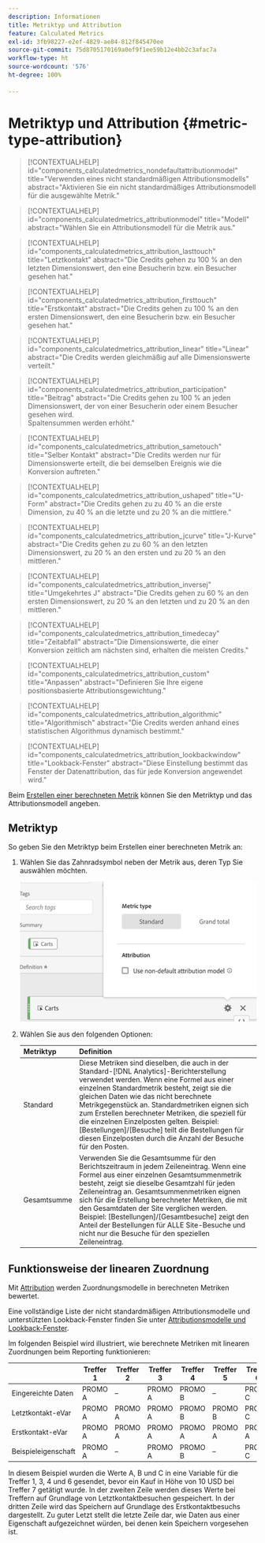 ```yaml
---
description: Informationen
title: Metriktyp und Attribution
feature: Calculated Metrics
exl-id: 3fb98227-e2ef-4829-ae84-812f845470ee
source-git-commit: 75d8705170169a0ef9f1ee59b12e4bb2c3afac7a
workflow-type: ht
source-wordcount: '576'
ht-degree: 100%

---
```


# Metriktyp und Attribution {#metric-type-attribution}

<!-- markdownlint-disable MD034 -->

>[!CONTEXTUALHELP]
>id="components_calculatedmetrics_nondefaultattributionmodel"
>title="Verwenden eines nicht standardmäßigen Attributionsmodells"
>abstract="Aktivieren Sie ein nicht standardmäßiges Attributionsmodell für die ausgewählte Metrik."

<!-- markdownlint-enable MD034 -->

<!-- markdownlint-disable MD034 -->

>[!CONTEXTUALHELP]
>id="components_calculatedmetrics_attributionmodel"
>title="Modell"
>abstract="Wählen Sie ein Attributionsmodell für die Metrik aus."

<!-- markdownlint-enable MD034 -->

<!-- markdownlint-disable MD034 -->

>[!CONTEXTUALHELP]
>id="components_calculatedmetrics_attribution_lasttouch"
>title="Letztkontakt"
>abstract="Die Credits gehen zu 100 % an den letzten Dimensionswert, den eine Besucherin bzw. ein Besucher gesehen hat."

<!-- markdownlint-enable MD034 -->

<!-- markdownlint-disable MD034 -->

>[!CONTEXTUALHELP]
>id="components_calculatedmetrics_attribution_firsttouch"
>title="Erstkontakt"
>abstract="Die Credits gehen zu 100 % an den ersten Dimensionswert, den eine Besucherin bzw. ein Besucher gesehen hat."

<!-- markdownlint-enable MD034 -->

<!-- markdownlint-disable MD034 -->

>[!CONTEXTUALHELP]
>id="components_calculatedmetrics_attribution_linear"
>title="Linear"
>abstract="Die Credits werden gleichmäßig auf alle Dimensionswerte verteilt."

<!-- markdownlint-enable MD034 -->

<!-- markdownlint-disable MD034 -->

>[!CONTEXTUALHELP]
>id="components_calculatedmetrics_attribution_participation"
>title="Beitrag"
>abstract="Die Credits gehen zu 100 % an jeden Dimensionswert, der von einer Besucherin oder einem Besucher gesehen wird.<br/>Spaltensummen werden erhöht."

<!-- markdownlint-enable MD034 -->

<!-- markdownlint-disable MD034 -->

>[!CONTEXTUALHELP]
>id="components_calculatedmetrics_attribution_sametouch"
>title="Selber Kontakt"
>abstract="Die Credits werden nur für Dimensionswerte erteilt, die bei demselben Ereignis wie die Konversion auftreten."

<!-- markdownlint-enable MD034 -->

<!-- markdownlint-disable MD034 -->

>[!CONTEXTUALHELP]
>id="components_calculatedmetrics_attribution_ushaped"
>title="U-Form"
>abstract="Die Credits gehen zu zu 40 % an die erste Dimension, zu 40 % an die letzte und zu 20 % an die mittlere."

<!-- markdownlint-enable MD034 -->

<!-- markdownlint-disable MD034 -->

>[!CONTEXTUALHELP]
>id="components_calculatedmetrics_attribution_jcurve"
>title="J-Kurve"
>abstract="Die Credits gehen zu zu 60 % an den letzten Dimensionswert, zu 20 % an den ersten und zu 20 % an den mittleren."

<!-- markdownlint-enable MD034 -->

<!-- markdownlint-disable MD034 -->

>[!CONTEXTUALHELP]
>id="components_calculatedmetrics_attribution_inversej"
>title="Umgekehrtes J"
>abstract="Die Credits gehen zu 60 % an den ersten Dimensionswert, zu 20 % an den letzten und zu 20 % an den mittleren."

<!-- markdownlint-enable MD034 -->

<!-- markdownlint-disable MD034 -->

>[!CONTEXTUALHELP]
>id="components_calculatedmetrics_attribution_timedecay"
>title="Zeitabfall"
>abstract="Die Dimensionswerte, die einer Konversion zeitlich am nächsten sind, erhalten die meisten Credits."

<!-- markdownlint-enable MD034 -->

<!-- markdownlint-disable MD034 -->

>[!CONTEXTUALHELP]
>id="components_calculatedmetrics_attribution_custom"
>title="Anpassen"
>abstract="Definieren Sie Ihre eigene positionsbasierte Attributionsgewichtung."

<!-- markdownlint-enable MD034 -->

<!-- markdownlint-disable MD034 -->

>[!CONTEXTUALHELP]
>id="components_calculatedmetrics_attribution_algorithmic"
>title="Algorithmisch"
>abstract="Die Credits werden anhand eines statistischen Algorithmus dynamisch bestimmt."

<!-- markdownlint-enable MD034 -->

<!-- markdownlint-disable MD034 -->

>[!CONTEXTUALHELP]
>id="components_calculatedmetrics_attribution_lookbackwindow"
>title="Lookback-Fenster"
>abstract="Diese Einstellung bestimmt das Fenster der Datenattribution, das für jede Konversion angewendet wird."

<!-- markdownlint-enable MD034 -->

Beim [Erstellen einer berechneten Metrik](/help/components/c-calcmetrics/c-workflow/cm-workflow/c-build-metrics/cm-build-metrics.md) können Sie den Metriktyp und das Attributionsmodell angeben.

## Metriktyp

So geben Sie den Metriktyp beim Erstellen einer berechneten Metrik an:

1. Wählen Sie das Zahnradsymbol neben der Metrik aus, deren Typ Sie auswählen möchten.

   ![](assets/cm_type_alloc.png)

1. Wählen Sie aus den folgenden Optionen:

   | Metriktyp | Definition |
   |---|---|
   | Standard | Diese Metriken sind dieselben, die auch in der Standard-[!DNL Analytics]-Berichterstellung verwendet werden. Wenn eine Formel aus einer einzelnen Standardmetrik besteht, zeigt sie die gleichen Daten wie das nicht berechnete Metrikgegenstück an. Standardmetriken eignen sich zum Erstellen berechneter Metriken, die speziell für die einzelnen Einzelposten gelten. Beispiel: [Bestellungen]/[Besuche] teilt die Bestellungen für diesen Einzelposten durch die Anzahl der Besuche für den Posten. |
   | Gesamtsumme | Verwenden Sie die Gesamtsumme für den Berichtszeitraum in jedem Zeileneintrag. Wenn eine Formel aus einer einzelnen Gesamtsummenmetrik besteht, zeigt sie dieselbe Gesamtzahl für jeden Zeileneintrag an. Gesamtsummenmetriken eignen sich für die Erstellung berechneter Metriken, die mit den Gesamtdaten der Site verglichen werden. Beispiel: [Bestellungen]/[Gesamtbesuche] zeigt den Anteil der Bestellungen für ALLE Site-Besuche und nicht nur die Besuche für den speziellen Zeileneintrag. |

## Funktionsweise der linearen Zuordnung

Mit [Attribution](/help/analyze/analysis-workspace/attribution/overview.md) werden Zuordnungsmodelle in berechneten Metriken bewertet.

Eine vollständige Liste der nicht standardmäßigen Attributionsmodelle und unterstützten Lookback-Fenster finden Sie unter [Attributionsmodelle und Lookback-Fenster](/help/analyze/analysis-workspace/attribution/models.md).

Im folgenden Beispiel wird illustriert, wie berechnete Metriken mit linearen Zuordnungen beim Reporting funktionieren:

| | Treffer 1 | Treffer 2 | Treffer 3 | Treffer 4 | Treffer 5 | Treffer 6 | Treffer 7 |
|--- |--- |--- |--- |--- |--- |--- |--- |
| Eingereichte Daten | PROMO A | – | PROMO A | PROMO B | – | PROMO C | 10$ |
| Letztkontakt-eVar | PROMO A | PROMO A | PROMO A | PROMO B | PROMO B | PROMO C | 10$ |
| Erstkontakt-eVar | PROMO A | PROMO A | PROMO A | PROMO A | PROMO A | PROMO A | 10$ |
| Beispieleigenschaft | PROMO A | – | PROMO A | PROMO B | – | PROMO C | 10$ |

In diesem Beispiel wurden die Werte A, B und C in eine Variable für die Treffer 1, 3, 4 und 6 gesendet, bevor ein Kauf in Höhe von 10 USD bei Treffer 7 getätigt wurde. In der zweiten Zeile werden dieses Werte bei Treffern auf Grundlage von Letztkontaktbesuchen gespeichert. In der dritten Zeile wird das Speichern auf Grundlage des Erstkontaktbesuchs dargestellt. Zu guter Letzt stellt die letzte Zeile dar, wie Daten aus einer Eigenschaft aufgezeichnet würden, bei denen kein Speichern vorgesehen ist.

